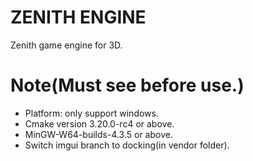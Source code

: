 # ZENITH ENGINE
Zenith game engine for 3D.

# Note(Must see before use.)
- Platform: only support windows.
- Cmake version 3.20.0-rc4 or above.
- MinGW-W64-builds-4.3.5 or above.
- Switch imgui branch to docking(in vendor folder).